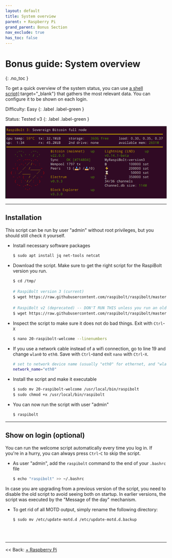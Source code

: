 ```yaml
---
layout: default
title: System overview
parent: + Raspberry Pi
grand_parent: Bonus Section
nav_exclude: true
has_toc: false
---
```


# Bonus guide: System overview
{: .no_toc }

To get a quick overview of the system status, you can use [a shell script](https://github.com/raspibolt/raspibolt/blob/master/resources/20-raspibolt-welcome){:target="_blank"} that gathers the most relevant data.
You can configure it to be shown on each login.

Difficulty: Easy
{: .label .label-green }

Status: Tested v3
{: .label .label-green }

![MotD system overview](../../../images/system-overview.png)

---

## Installation

This script can be run by user "admin" without root privileges, but you should still check it yourself.

* Install necessary software packages

  ```sh
  $ sudo apt install jq net-tools netcat
  ```

* Download the script.
  Make sure to get the right script for the RaspiBolt version you run.

  ```sh
  $ cd /tmp/

  # RaspiBolt version 3 (current)
  $ wget https://raw.githubusercontent.com/raspibolt/raspibolt/master/resources/20-raspibolt-welcome

  # RaspiBolt v2 (deprecated) -- DON'T RUN THIS unless you run an old RaspiBolt version!
  $ wget https://raw.githubusercontent.com/raspibolt/raspibolt/master/resources/20-raspibolt-welcome-v2 -O 20-raspibolt-welcome
  ```

* Inspect the script to make sure it does not do bad things.
  Exit with `Ctrl`-`X`

  ```sh
  $ nano 20-raspibolt-welcome --linenumbers
  ```

* If you use a network cable instead of a wifi connection, go to line 19 and change `wlan0` to `eth0`.
  Save with `Ctrl`-`O`and exit `nano` with `Ctrl`-`X`.

  ```sh
  # set to network device name (usually "eth0" for ethernet, and "wlan0" for wifi)
  network_name="eth0"
  ```

* Install the script and make it executable

  ```sh
  $ sudo mv 20-raspibolt-welcome /usr/local/bin/raspibolt
  $ sudo chmod +x /usr/local/bin/raspibolt
  ```

* You can now run the script with user "admin"

  ```sh
  $ raspibolt
  ```

---

## Show on login (optional)

You can run the welcome script automatically every time you log in.
If you're in a hurry, you can always press `Ctrl`-`C` to skip the script.

* As user "admin", add the `raspibolt` command to the end of your `.bashrc` file

  ```sh
  $ echo "raspibolt" >> ~/.bashrc
  ```

In case you are upgrading from a previous version of the script, you need to disable the old script to avoid seeing both on startup.
In earlier versions, the script was executed by the "Message of the day" mechanism.

* To get rid of all MOTD output, simply rename the following directory:

  ```sh
  $ sudo mv /etc/update-motd.d /etc/update-motd.d.backup
  ```

<br /><br />

------

<< Back: [+ Raspberry Pi](index.md)
